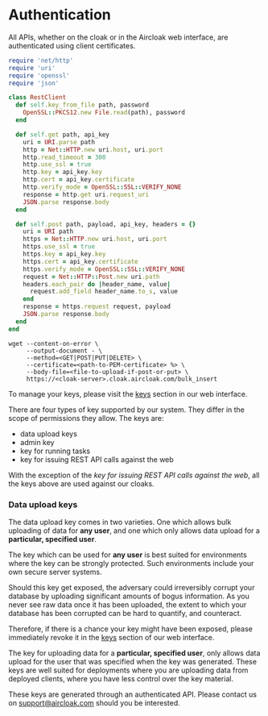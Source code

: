 # Authentication

All APIs, whether on the cloak or in the Aircloak web interface, are authenticated using client certificates.

```ruby
require 'net/http'
require 'uri'
require 'openssl'
require 'json'

class RestClient
  def self.key_from_file path, password
    OpenSSL::PKCS12.new File.read(path), password
  end

  def self.get path, api_key
    uri = URI.parse path
    http = Net::HTTP.new uri.host, uri.port
    http.read_timeout = 300
    http.use_ssl = true
    http.key = api_key.key
    http.cert = api_key.certificate
    http.verify_mode = OpenSSL::SSL::VERIFY_NONE
    response = http.get uri.request_uri
    JSON.parse response.body
  end

  def self.post path, payload, api_key, headers = {}
    uri = URI path
    https = Net::HTTP.new uri.host, uri.port
    https.use_ssl = true
    https.key = api_key.key
    https.cert = api_key.certificate
    https.verify_mode = OpenSSL::SSL::VERIFY_NONE
    request = Net::HTTP::Post.new uri.path
    headers.each_pair do |header_name, value|
      request.add_field header_name.to_s, value
    end
    response = https.request request, payload
    JSON.parse response.body
  end
end
```

```shell
wget --content-on-error \
     --output-document - \
     --method=<GET|POST|PUT|DELETE> \
     --certificate=<path-to-PEM-certificate> %> \
     --body-file=<file-to-upload-if-post-or-put> \
     https://<cloak-server>.cloak.aircloak.com/bulk_insert
```

To manage your keys, please visit the [keys](/keys) section in our web interface.

There are four types of key supported by our system. They differ in the scope of permissions they allow. The
keys are:

- data upload keys
- admin key
- key for running tasks
- key for issuing REST API calls against the web

With the exception of the _key for issuing REST API calls against the web_, all the keys above are used
against our cloaks.


### Data upload keys

The data upload key comes in two varieties. One which allows bulk uploading of data for __any user__, and one which only allows data upload for a __particular, specified user__.

The key which can be used for __any user__ is best suited for environments where the key can be strongly protected. Such environments include your own secure server systems.

Should this key get exposed, the adversary could irreversibly corrupt your database by uploading significant
amounts of bogus information. As you never see raw data once it has been uploaded, the extent to which your
database has been corrupted can be hard to quantify, and counteract.

Therefore, if there is a chance your key might have been exposed, please immediately revoke it in the
[keys](/keys) section of our web interface.

The key for uploading data for a __particular, specified user__, only allows data upload for the user that was
specified when the key was generated.
These keys are well suited for deployments where you are uploading data from deployed clients, where you have
less control over the key material.

These keys are generated through an authenticated API. Please contact us on
[support@aircloak.com](mailto:support@aircloak.com) should you be interested.


